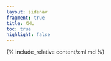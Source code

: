```yaml
---
layout: sidenav
fragment: true
title: XML
toc: true
highlight: false
---
```


{% include_relative content/xml.md %}
